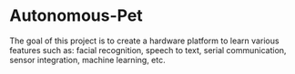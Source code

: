 # Autonomous-Pet
The goal of this project is to create a hardware platform to learn various features such as: facial recognition, speech to text, serial communication, sensor integration, machine learning, etc.
